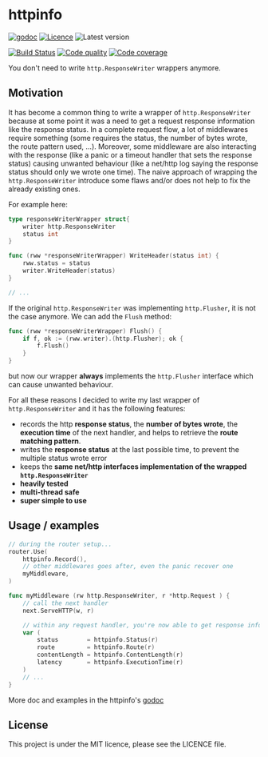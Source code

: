 # httpinfo

[![godoc](https://img.shields.io/badge/godoc-reference-blue.svg?style=for-the-badge)](https://godoc.org/github.com/krostar/httpinfo)
[![Licence](https://img.shields.io/github/license/krostar/httpinfo.svg?style=for-the-badge)](https://tldrlegal.com/license/mit-license)
![Latest version](https://img.shields.io/github/tag/krostar/httpinfo.svg?style=for-the-badge)

[![Build Status](https://img.shields.io/travis/krostar/httpinfo/master.svg?style=for-the-badge)](https://travis-ci.org/krostar/httpinfo)
[![Code quality](https://img.shields.io/codacy/grade/6b68f760c0dc4ba6abf34078f30c5a87/master.svg?style=for-the-badge)](https://app.codacy.com/project/krostar/httpinfo/dashboard)
[![Code coverage](https://img.shields.io/codacy/coverage/6b68f760c0dc4ba6abf34078f30c5a87.svg?style=for-the-badge)](https://app.codacy.com/project/krostar/httpinfo/dashboard)

You don't need to write `http.ResponseWriter` wrappers anymore.

## Motivation

It has become a common thing to write a wrapper of `http.ResponseWriter` because at some point it was a need to get a request response information like the response status. In a complete request flow, a lot of middlewares require something (some requires the status, the number of bytes wrote, the route pattern used, ...). Moreover, some middleware are also interacting with the response (like a panic or a timeout handler that sets the response status) causing unwanted behaviour (like a net/http log saying the response status should only we wrote one time). The naive approach of wrapping the `http.ResponseWriter` introduce some flaws and/or does not help to fix the already existing ones.

For example here:

```go
type responseWriterWrapper struct{
    writer http.ResponseWriter
    status int
}

func (rww *responseWriterWrapper) WriteHeader(status int) {
    rww.status = status
    writer.WriteHeader(status)
}

// ...
```

If the original `http.ResponseWriter` was implementing `http.Flusher`, it is not the case anymore. We can add the `Flush` method:

```go
func (rww *responseWriterWrapper) Flush() {
    if f, ok := (rww.writer).(http.Flusher); ok {
        f.Flush()
    }
}
```

but now our wrapper **always** implements the `http.Flusher` interface which can cause unwanted behaviour.

For all these reasons I decided to write my last wrapper of `http.ResponseWriter` and it has the following features:

-   records the http **response status**, the **number of bytes wrote**, the **execution time** of the next handler, and helps to retrieve the **route matching pattern**.
-   writes the **response status** at the last possible time, to prevent the multiple status wrote error
-   keeps the **same net/http interfaces implementation of the wrapped `http.ResponseWriter`**
-   **heavily tested**
-   **multi-thread safe**
-   **super simple to use**

## Usage / examples

```go
// during the router setup...
router.Use(
    httpinfo.Record(),
    // other middlewares goes after, even the panic recover one
    myMiddleware,
)

func myMiddleware (rw http.ResponseWriter, r *http.Request ) {
    // call the next handler
    next.ServeHTTP(w, r)

    // within any request handler, you're now able to get response info
    var (
        status        = httpinfo.Status(r)
        route         = httpinfo.Route(r)
        contentLength = httpinfo.ContentLength(r)
        latency       = httpinfo.ExecutionTime(r)
    )
    // ...
}
```

More doc and examples in the httpinfo's [godoc](https://godoc.org/github.com/krostar/httpinfo)

## License

This project is under the MIT licence, please see the LICENCE file.

